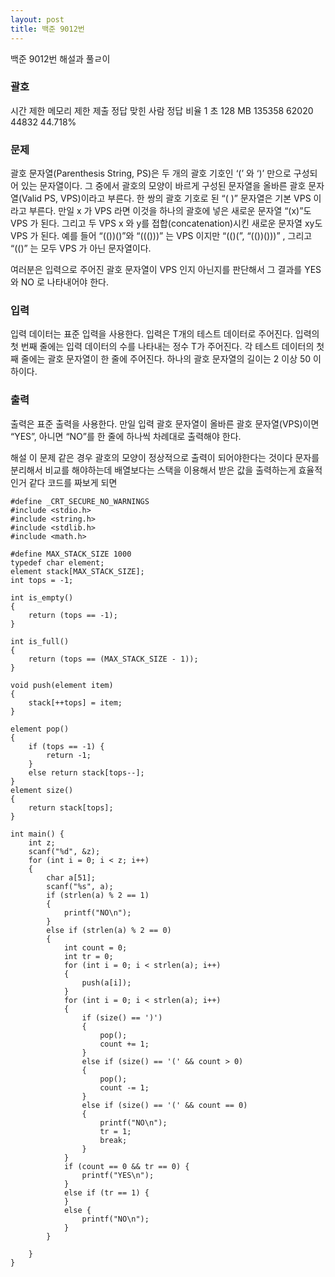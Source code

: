 ```yaml
---
layout: post
title: 백준 9012번
---
```


백준 9012번 해설과 풀ㄹ이

<h3>괄호</h3>
시간 제한	메모리 제한	제출	정답	맞힌 사람	정답 비율
1 초	128 MB	135358	62020	44832	44.718%
<h3>문제</h3>
괄호 문자열(Parenthesis String, PS)은 두 개의 괄호 기호인 ‘(’ 와 ‘)’ 만으로 구성되어 있는 문자열이다. 그 중에서 괄호의 모양이 바르게 구성된 문자열을 올바른 괄호 문자열(Valid PS, VPS)이라고 부른다. 한 쌍의 괄호 기호로 된 “( )” 문자열은 기본 VPS 이라고 부른다. 만일 x 가 VPS 라면 이것을 하나의 괄호에 넣은 새로운 문자열 “(x)”도 VPS 가 된다. 그리고 두 VPS x 와 y를 접합(concatenation)시킨 새로운 문자열 xy도 VPS 가 된다. 예를 들어 “(())()”와 “((()))” 는 VPS 이지만 “(()(”, “(())()))” , 그리고 “(()” 는 모두 VPS 가 아닌 문자열이다. 

여러분은 입력으로 주어진 괄호 문자열이 VPS 인지 아닌지를 판단해서 그 결과를 YES 와 NO 로 나타내어야 한다. 

<h3>입력</h3>
입력 데이터는 표준 입력을 사용한다. 입력은 T개의 테스트 데이터로 주어진다. 입력의 첫 번째 줄에는 입력 데이터의 수를 나타내는 정수 T가 주어진다. 각 테스트 데이터의 첫째 줄에는 괄호 문자열이 한 줄에 주어진다. 하나의 괄호 문자열의 길이는 2 이상 50 이하이다. 

<h3>출력</h3>
출력은 표준 출력을 사용한다. 만일 입력 괄호 문자열이 올바른 괄호 문자열(VPS)이면 “YES”, 아니면 “NO”를 한 줄에 하나씩 차례대로 출력해야 한다. 

해설
이 문제 같은 경우 괄호의 모양이 정상적으로 출력이 되어야한다는 것이다
문자를 분리해서 비교를 해야하는데 배열보다는 스택을 이용해서 받은 값을 출력하는게 효율적인거 같다
코드를 짜보게 되면
```
#define _CRT_SECURE_NO_WARNINGS    
#include <stdio.h>
#include <string.h>
#include <stdlib.h>
#include <math.h>

#define MAX_STACK_SIZE 1000
typedef char element;
element stack[MAX_STACK_SIZE];
int tops = -1;

int is_empty()
{
    return (tops == -1);
}

int is_full()
{
    return (tops == (MAX_STACK_SIZE - 1));
}

void push(element item)
{
    stack[++tops] = item;
}

element pop()
{
    if (tops == -1) {
        return -1;
    }
    else return stack[tops--];
}
element size()
{
    return stack[tops];
}

int main() {
    int z;
    scanf("%d", &z);
    for (int i = 0; i < z; i++)
    {
        char a[51];
        scanf("%s", a);
        if (strlen(a) % 2 == 1)
        {
            printf("NO\n");
        }
        else if (strlen(a) % 2 == 0)
        {
            int count = 0;
            int tr = 0;
            for (int i = 0; i < strlen(a); i++)
            {
                push(a[i]);
            }
            for (int i = 0; i < strlen(a); i++)
            {
                if (size() == ')')
                {
                    pop();
                    count += 1;
                }
                else if (size() == '(' && count > 0)
                {
                    pop();
                    count -= 1;
                }
                else if (size() == '(' && count == 0)
                {
                    printf("NO\n");
                    tr = 1;
                    break;
                }
            }
            if (count == 0 && tr == 0) {
                printf("YES\n");
            }
            else if (tr == 1) {
            }
            else {
                printf("NO\n");
            }
        }

    }
}
```